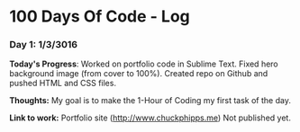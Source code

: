 # 100 Days Of Code - Log

### Day 1: 1/3/3016

**Today's Progress**: Worked on portfolio code in Sublime Text. Fixed hero background image (from cover to 100%). Created repo on Github and pushed HTML and CSS files.

**Thoughts:** My goal is to make the 1-Hour of Coding my first task of the day.

**Link to work:** Portfolio site (http://www.chuckphipps.me)  Not published yet.
